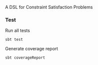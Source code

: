 A DSL for Constraint Satisfaction Problems

### Test
Run all tests

    sbt test

Generate coverage report

    sbt coverageReport